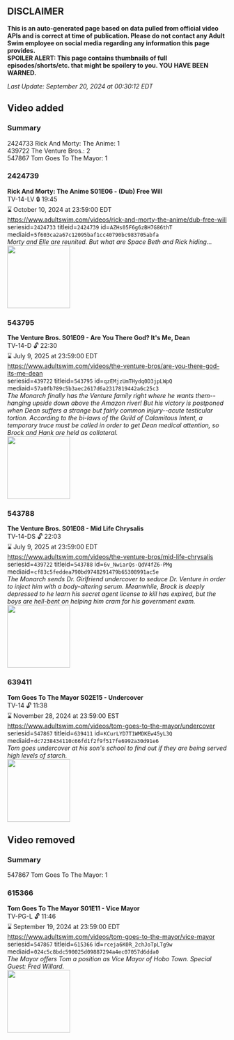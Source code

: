 ## DISCLAIMER
**This is an auto-generated page based on data pulled from official video APIs and is correct at time of publication. Please do not contact any Adult Swim employee on social media regarding any information this page provides.**  
**SPOILER ALERT: This page contains thumbnails of full episodes/shorts/etc. that might be spoilery to you. YOU HAVE BEEN WARNED.**  

_Last Update: September 20, 2024 at 00:30:12 EDT_
## Video added
### Summary
2424733 Rick And Morty: The Anime: 1  
439722 The Venture Bros.: 2  
547867 Tom Goes To The Mayor: 1  
### 2424739
**Rick And Morty: The Anime S01E06 - (Dub) Free Will**  
TV-14-LV 🔒 19:45  
⌛ October 10, 2024 at 23:59:00 EDT  
https://www.adultswim.com/videos/rick-and-morty-the-anime/dub-free-will  
seriesid=`2424733` titleid=`2424739` id=`AZHs05F6g6zBH7G86thT` mediaid=`5f603ca2a67c12095baf1cc40790bc983705abfa`  
_Morty and Elle are reunited. But what are Space Beth and Rick hiding..._  
<a href="https://media.cdn.adultswim.com/uploads/20240918/thumbnails/2_249181039209-AS_RAMTheAnime_106_FreeWill-5.jpg"><img src="https://media.cdn.adultswim.com/uploads/20240918/thumbnails/2_249181039209-AS_RAMTheAnime_106_FreeWill-5.jpg" height="144px" /></a>
### 543795
**The Venture Bros. S01E09 - Are You There God? It's Me, Dean**  
TV-14-D 🔓 22:30  
⌛ July 9, 2025 at 23:59:00 EDT  
https://www.adultswim.com/videos/the-venture-bros/are-you-there-god-its-me-dean  
seriesid=`439722` titleid=`543795` id=`qzEMjzUmTHydq0D3jpLWpQ` mediaid=`57a0fb789c5b3aec2617d6a2317819442a6c25c3`  
_The Monarch finally has the Venture family right where he wants them--hanging upside down above the Amazon river! But his victory is postponed when Dean suffers a strange but fairly common injury--acute testicular tortion. According to the bi-laws of the Guild of Calamitous Intent, a temporary truce must be called in order to get Dean medical attention,  so Brock and Hank are held as collateral._  
<a href="https://media.cdn.adultswim.com/uploads/20210106/thumbnails/2_21161325445-venture_110.jpg"><img src="https://media.cdn.adultswim.com/uploads/20210106/thumbnails/2_21161325445-venture_110.jpg" height="144px" /></a>
### 543788
**The Venture Bros. S01E08 - Mid Life Chrysalis**  
TV-14-DS 🔓 22:03  
⌛ July 9, 2025 at 23:59:00 EDT  
https://www.adultswim.com/videos/the-venture-bros/mid-life-chrysalis  
seriesid=`439722` titleid=`543788` id=`6v_NwiarQs-QdV4fZ6-PMg` mediaid=`cf83c5feddea790bd9748291479b65308991ac5e`  
_The Monarch sends Dr. Girlfriend undercover to seduce Dr. Venture in order to inject him with a body-altering serum.  Meanwhile, Brock is deeply depressed to he learn his secret agent license to kill has expired, but the boys are hell-bent on helping him cram for his government exam._  
<a href="https://media.cdn.adultswim.com/uploads/20210106/thumbnails/2_21161324571-venture_103.jpg"><img src="https://media.cdn.adultswim.com/uploads/20210106/thumbnails/2_21161324571-venture_103.jpg" height="144px" /></a>
### 639411
**Tom Goes To The Mayor S02E15 - Undercover**  
TV-14 🔓 11:38  
⌛ November 28, 2024 at 23:59:00 EST  
https://www.adultswim.com/videos/tom-goes-to-the-mayor/undercover  
seriesid=`547867` titleid=`639411` id=`KCurLYD7T1WMDKEw45yL3Q` mediaid=`dc7238434110c66fd1f2f9f517fe6992a30d91e6`  
_Tom goes undercover at his son's school to find out if they are being served high levels of starch._  
<a href="https://media.cdn.adultswim.com/uploads/20210107/thumbnails/2_211795854-tgttm_028.jpg"><img src="https://media.cdn.adultswim.com/uploads/20210107/thumbnails/2_211795854-tgttm_028.jpg" height="144px" /></a>
## Video removed
### Summary
547867 Tom Goes To The Mayor: 1  
### 615366
**Tom Goes To The Mayor S01E11 - Vice Mayor**  
TV-PG-L 🔓 11:46  
⌛ September 19, 2024 at 23:59:00 EDT  
https://www.adultswim.com/videos/tom-goes-to-the-mayor/vice-mayor  
seriesid=`547867` titleid=`615366` id=`rceja6K0R_2chJoTpLTg9w` mediaid=`024c5c8bdc590025d09887294a4ec07057d6dda0`  
_The Mayor offers Tom a position as Vice Mayor of Hobo Town.  Special Guest: Fred Willard._  
<a href="https://media.cdn.adultswim.com/uploads/20210107/thumbnails/2_2117952155-tgttm_011.jpg"><img src="https://media.cdn.adultswim.com/uploads/20210107/thumbnails/2_2117952155-tgttm_011.jpg" height="144px" /></a>
